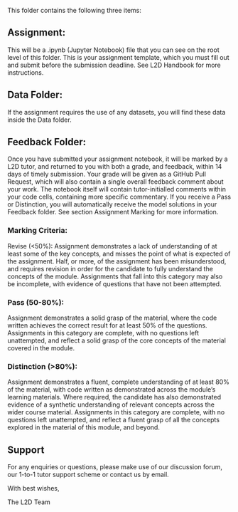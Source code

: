 This folder contains the following three items:

## Assignment:
This will be a .ipynb (Jupyter Notebook) file that you can see on the root level of this folder. This is your assignment template, which you must fill out and submit before the submission deadline. See L2D Handbook for more instructions.

## Data Folder:
If the assignment requires the use of any datasets, you will find these data inside the Data folder.

## Feedback Folder:
Once you have submitted your assignment notebook, it will be marked by a L2D tutor, and returned to you with both a grade, and feedback, within 14 days of timely submission. Your grade will be given as a GitHub Pull Request, which will also contain a single overall feedback comment about your work. The notebook itself will contain tutor-initialled comments within your code cells, containing more specific commentary. If you receive a Pass or Distinction, you will automatically receive the model solutions in your Feedback folder. See section Assignment Marking for more information.

### Marking Criteria:
Revise (<50%):
Assignment demonstrates a lack of understanding of at least some of the key concepts, and misses the point of what is expected of the assignment. Half, or more, of the assignment has been misunderstood, and requires revision in order for the candidate to fully understand the concepts of the module. Assignments that fall into this category may also be incomplete, with evidence of questions that have not been attempted.

### Pass (50-80%):
Assignment demonstrates a solid grasp of the material, where the code written achieves the correct result for at least 50% of the questions. Assignments in this category are complete, with no questions left unattempted, and reflect a solid grasp of the core concepts of the material covered in the module.

### Distinction (>80%):
Assignment demonstrates a fluent, complete understanding of at least 80% of the material, with code written as demonstrated across the module’s learning materials. Where required, the candidate has also demonstrated evidence of a synthetic understanding of relevant concepts across the wider course material. Assignments in this category are complete, with no questions left unattempted, and reflect a fluent grasp of all the concepts explored in the material of this module, and beyond.

## Support
For any enquiries or questions, please make use of our discussion forum, our 1-to-1 tutor support scheme or contact us by email.

With best wishes,

The L2D Team
